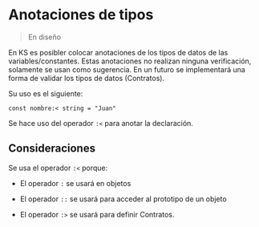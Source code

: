 # Anotaciones de tipos

> En diseño

En KS es posibler colocar anotaciones de los tipos de datos de las variables/constantes.
Estas anotaciones no realizan ninguna verificación, solamente se usan como sugerencia. En
un futuro se implementará una forma de validar los tipos de datos (Contratos). 

Su uso es el siguiente:

```
const nombre:< string = "Juan"
```

Se hace uso del operador `:<` para anotar la declaración.

## Consideraciones

Se usa el operador `:<` porque: 

- El operador `:` se usará en objetos

- El operador `::` se usará para acceder al prototipo de un objeto

- El operador `:>` se usará para definir Contratos.
